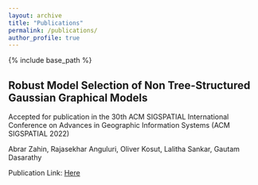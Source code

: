 ```yaml
---
layout: archive
title: "Publications"
permalink: /publications/
author_profile: true
---
```


{% include base_path %}


Robust Model Selection of Non Tree-Structured Gaussian Graphical Models
------
Accepted for publication in the 30th ACM SIGSPATIAL International Conference on Advances in Geographic Information Systems (ACM SIGSPATIAL 2022)

Abrar Zahin, Rajasekhar Anguluri, Oliver Kosut, Lalitha Sankar, Gautam Dasarathy

Publication Link: [Here](https://dl.acm.org/doi/abs/10.1145/3557915.3561036)
